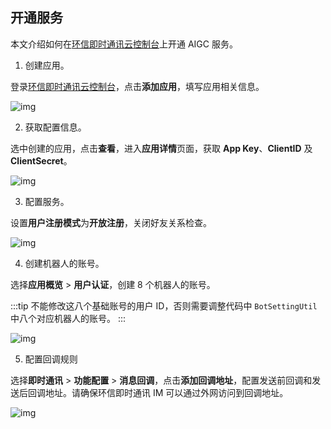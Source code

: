 ## 开通服务

本文介绍如何在[环信即时通讯云控制台](https://console.easemob.com/user/login)上开通 AIGC 服务。

1. 创建应用。

登录[环信即时通讯云控制台](https://console.easemob.com/user/login)，点击**添加应用**，填写应用相关信息。

![img](@static/images/aigc/app_create.png)

2. 获取配置信息。

选中创建的应用，点击**查看**，进入**应用详情**页面，获取 **App Key**、**ClientID** 及**ClientSecret**。

![img](@static/images/aigc/app_view.png)

3. 配置服务。

设置**用户注册模式**为**开放注册**，关闭好友关系检查。

![img](@static/images/aigc/service_config.png)

4. 创建机器人的账号。

选择**应用概览** > **用户认证**，创建 8 个机器人的账号。

:::tip
不能修改这八个基础账号的用户 ID，否则需要调整代码中 `BotSettingUtil` 中八个对应机器人的账号。
:::

![img](@static/images/aigc/robot_account_create.png)

5. 配置回调规则

选择**即时通讯** > **功能配置** > **消息回调**，点击**添加回调地址**，配置发送前回调和发送后回调地址。请确保环信即时通讯 IM 可以通过外网访问到回调地址。

![img](@static/images/aigc/callback_address.png)




